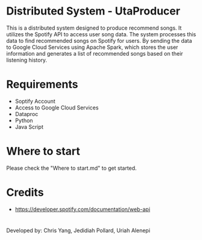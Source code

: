 # Distributed System - UtaProducer
This is a distributed system designed to produce recommend songs. It utilizes the Spotify API to access user song data. The system processes this data to find recommended songs on Spotify for users. By sending the data to Google Cloud Services using Apache Spark, which stores the user information and generates a list of recommended songs based on their listening history.


# Requirements
- Soptify Account
- Access to Google Cloud Services
- Dataproc
- Python
- Java Script 

# Where to start
Please check the "Where to start.md" to get started.

##

# Credits
* https://developer.spotify.com/documentation/web-api


#
Developed by: Chris Yang, Jedidiah Pollard, Uriah Alenepi
